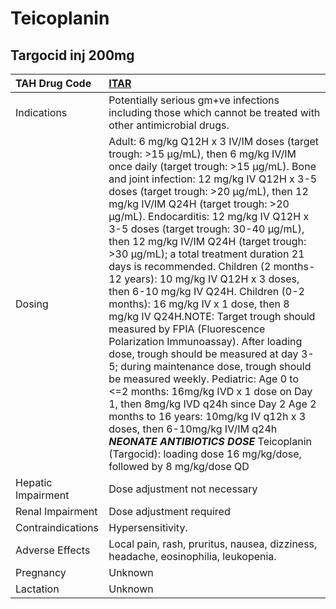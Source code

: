 # Teicoplanin

## Targocid inj 200mg

| TAH Drug Code      | [ITAR](https://www.tahsda.org.tw/drugs/hissearch.php?drug_code=ITAR)                                                                                                                                                                                                                                                                                                                                                                                                                                                                                                                                                                                                                                                                                                                                                                                                                                                                                                                                                                                                                                                |
|:-------------------|:--------------------------------------------------------------------------------------------------------------------------------------------------------------------------------------------------------------------------------------------------------------------------------------------------------------------------------------------------------------------------------------------------------------------------------------------------------------------------------------------------------------------------------------------------------------------------------------------------------------------------------------------------------------------------------------------------------------------------------------------------------------------------------------------------------------------------------------------------------------------------------------------------------------------------------------------------------------------------------------------------------------------------------------------------------------------------------------------------------------------|
| Indications        | Potentially serious gm+ve infections including those which cannot be treated with other antimicrobial drugs.                                                                                                                                                                                                                                                                                                                                                                                                                                                                                                                                                                                                                                                                                                                                                                                                                                                                                                                                                                                                        |
| Dosing             | Adult: 6 mg/kg Q12H x 3 IV/IM doses (target trough: >15 μg/mL), then 6 mg/kg IV/IM once daily (target trough: >15 μg/mL). Bone and joint infection: 12 mg/kg IV Q12H x 3-5 doses (target trough: >20 μg/mL), then 12 mg/kg IV/IM Q24H (target trough: >20 μg/mL). Endocarditis: 12 mg/kg IV Q12H x 3-5 doses (target trough: 30-40 μg/mL), then 12 mg/kg IV/IM Q24H (target trough: >30 μg/mL); a total treatment duration 21 days is recommended. Children (2 months-12 years): 10 mg/kg IV Q12H x 3 doses, then 6-10 mg/kg IV Q24H. Children (0-2 months): 16 mg/kg IV x 1 dose, then 8 mg/kg IV Q24H.NOTE: Target trough should measured by FPIA (Fluorescence Polarization Immunoassay). After loading dose, trough should be measured at day 3-5; during maintenance dose, trough should be measured weekly. Pediatric: Age 0 to <=2 months: 16mg/kg IVD x 1 dose on Day 1, then 8mg/kg IVD q24h since Day 2 Age 2 months to 16 years: 10mg/kg IV q12h x 3 doses, then 6-10mg/kg IV/IM q24h *****NEONATE ANTIBIOTICS DOSE***** Teicoplanin (Targocid): loading dose 16 mg/kg/dose, followed by 8 mg/kg/dose QD |
| Hepatic Impairment | Dose adjustment not necessary                                                                                                                                                                                                                                                                                                                                                                                                                                                                                                                                                                                                                                                                                                                                                                                                                                                                                                                                                                                                                                                                                       |
| Renal Impairment   | Dose adjustment required                                                                                                                                                                                                                                                                                                                                                                                                                                                                                                                                                                                                                                                                                                                                                                                                                                                                                                                                                                                                                                                                                            |
| Contraindications  | Hypersensitivity.                                                                                                                                                                                                                                                                                                                                                                                                                                                                                                                                                                                                                                                                                                                                                                                                                                                                                                                                                                                                                                                                                                   |
| Adverse Effects    | Local pain, rash, pruritus, nausea, dizziness, headache, eosinophilia, leukopenia.                                                                                                                                                                                                                                                                                                                                                                                                                                                                                                                                                                                                                                                                                                                                                                                                                                                                                                                                                                                                                                  |
| Pregnancy          | Unknown                                                                                                                                                                                                                                                                                                                                                                                                                                                                                                                                                                                                                                                                                                                                                                                                                                                                                                                                                                                                                                                                                                             |
| Lactation          | Unknown                                                                                                                                                                                                                                                                                                                                                                                                                                                                                                                                                                                                                                                                                                                                                                                                                                                                                                                                                                                                                                                                                                             |

